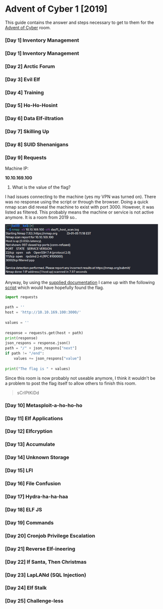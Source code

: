 # Advent of Cyber 1 [2019]

This guide contains the answer and steps necessary to get to them for the [Advent of Cyber](https://tryhackme.com/room/25daysofchristmas) room.

### [Day 1] Inventory Management



### [Day 1] Inventory Management



### [Day 2] Arctic Forum



### [Day 3] Evil Elf



### [Day 4] Training



### [Day 5] Ho-Ho-Hosint



### [Day 6] Data Elf-iltration



### [Day 7] Skilling Up



### [Day 8] SUID Shenanigans



### [Day 9] Requests

Machine IP:

**10.10.169.100**

1. What is the value of the flag?

I had issues connecting to the machine (yes my VPN was turned on). There was no response using the script or through the browser.
Doing a quick nmap scan did reveal the machine to exist with port 3000. However, it was listed as filtered. This probably means the machine or service is not active anymore. It is a room from 2019 so..

![nmap host discovery scan](https://github.com/Kevinovitz/TryHackMe_Writeups/blob/662ac889742dbaa306d7446d36e33af4036bf853/25daysofchristmas/Day%2009/nmap_host_discovery.png)

Anyway, by using the [supplied documentation](https://docs.google.com/document/d/1FyAnxlQpzh0Cy17cKLsUZYCYqUA3eHu2hm0snilaPL0/) I came up with the following [script](https://github.com/Kevinovitz/TryHackMe_Writeups/blob/662ac889742dbaa306d7446d36e33af4036bf853/25daysofchristmas/Day%2009/Script.py) which would have hopefully found the flag.

```python
import requests

path = ''
host = 'http://10.10.169.100:3000/'

values = ''

response = requests.get(host + path)
print(response)
json_respons = response.json()
path = "/" + json_respons["next"]
if path != "/end":
	values += json_respons["value"]

print("The flag is " + values)
```

Since this room is now probably not useable anymore, I think it wouldn't be a problem to post the flag itself to allow others to finish this room.

>sCrIPtKiDd

### [Day 10] Metasploit-a-ho-ho-ho



### [Day 11] Elf Applications



### [Day 12] Elfcryption



### [Day 13] Accumulate



### [Day 14] Unknown Storage



### [Day 15] LFI



### [Day 16] File Confusion



### [Day 17] Hydra-ha-ha-haa



### [Day 18] ELF JS



### [Day 19] Commands



### [Day 20] Cronjob Privilege Escalation



### [Day 21] Reverse Elf-ineering



### [Day 22] If Santa, Then Christmas



### [Day 23] LapLANd (SQL Injection)



### [Day 24] Elf Stalk



### [Day 25] Challenge-less 

